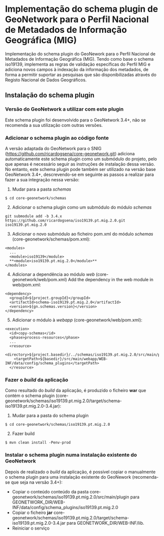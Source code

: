 # Implementação do schema plugin de GeoNetwork para o Perfil Nacional de Metadados de Informação Geográfica (MIG)

Implementação do schema plugin do GeoNework para o Perfil Nacional de Metadados de Informação Geográfica (MIG). Tendo como base o schema iso19139, implementa as regras de validação específicas do Perfil MIG e adiciona novos campos à indexação da informação dos metadados, de forma a permitir suportar as pesquisas que são disponibilizadas através do Registo Nacional de Dados Geográficos.

## Instalação do schema plugin

### Versão do GeoNetwork a utilizar com este plugin

Este schema plugin foi desenvolvido para o GeoNetwork 3.4+, não se recomenda a sua utilização com outras versões.

### Adicionar o schema plugin ao código fonte

A versão adaptada do GeoNetwork para o SNIG (https://github.com/ricardogsena/core-geonetwork.git) adiciona automaticamente este schema plugin como um submódulo do projeto, pelo que apenas é necessário seguir as instruções de instalação dessa versão. No entanto, este schema plugin pode também ser utilizado na versão base GeoNetwork 3.4+, descrevendo-se em seguinte as passos a realizar para fazer a sua integração nessa versão: 
1. Mudar para a pasta *schemas*
```
$ cd core-geonetwork/schemas
```
2. Adicionar o schema plugin como um submódulo do módulo *schemas* 
```
git submodule add -b 3.4.x https://github.com/ricardogsena/iso19139.pt.mig.2.0.git iso19139.pt.mig.2.0
```
3. Adicionar o novo submódulo ao ficheiro pom.xml do módulo *schemas* (core-geonetwork/schemas/pom.xml):
```
<modules>
  ...
  <module>iso19139</module>
  **<module>iso19139.pt.mig.2.0</module>**
</modules>
```
4. Adicionar a dependência ao módulo *web* (core-geonetwork/web/pom.xml) 
Add the dependency in the web module in web/pom.xml:
```
<dependency>
  <groupId>${project.groupId}</groupId>
  <artifactId>schema-iso19139.pt.mig.2.0</artifactId>
  <version>${gn.schemas.version}</version>
</dependency>
```
5. Adicionar o módulo à *webapp* (core-geonetwork/web/pom.xml):
```
<execution>
  <id>copy-schemas</id>
  <phase>process-resources</phase>
  ...
  <resource>
    <directory>${project.basedir}/../schemas/iso19139.pt.mig.2.0/src/main/plugin</directory>
    <targetPath>${basedir}/src/main/webapp/WEB-INF/data/config/schema_plugins</targetPath>
  </resource>
```

### Fazer o *build* da aplicação

Como resultado do *build* da aplicação, é produzido o ficheiro **war** que contém o schema plugin (core-geonetwork/schemas/iso19139.pt.mig.2.0/target/schema-iso19139.pt.mig.2.0-3.4.jar):
1. Mudar para a pasta do schema plugin
```
$ cd core-geonetwork/schemas/iso19139.pt.mig.2.0
```
2. Fazer build 
```
$ mvn clean install -Penv-prod
```

### Instalar o schema plugin numa instalação existente do GeoNetwork

Depois de realizado o *build* da aplicação, é possível copiar o manualmente o schema plugin para uma instalação existente do GeoNework (recomenda-se que seja na versão 3.4+):

- Copiar o conteúdo conteúdo da pasta core-geonetwork/schemas/iso19139.pt.mig.2.0/src/main/plugin para GEONETWORK_DIR/WEB-INF/data/config/schema_plugins/iso19139.pt.mig.2.0
- Copiar o ficheiro **jar** core-geonetwork/schemas/iso19139.pt.mig.2.0/target/schema-iso19139.pt.mig.2.0-3.4.jar para GEONETWORK_DIR/WEB-INF/lib.
- Reiniciar o serviço
